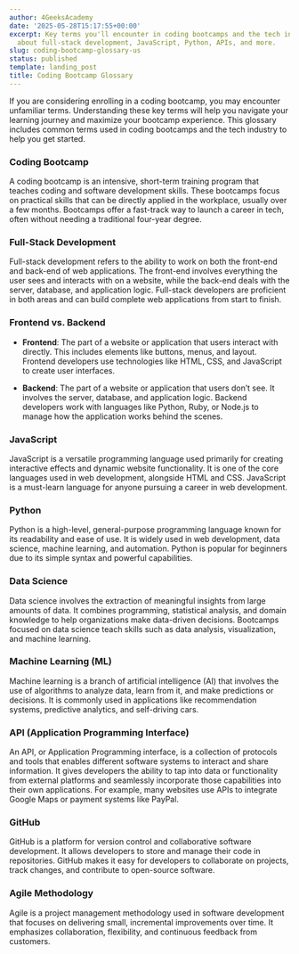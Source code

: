 ```yaml
---
author: 4GeeksAcademy
date: '2025-05-28T15:17:55+00:00'
excerpt: Key terms you'll encounter in coding bootcamps and the tech industry. Learn
  about full-stack development, JavaScript, Python, APIs, and more.
slug: coding-bootcamp-glossary-us
status: published
template: landing_post
title: Coding Bootcamp Glossary
---
```

If you are considering enrolling in a coding bootcamp, you may encounter unfamiliar terms. Understanding these key terms will help you navigate your learning journey and maximize your bootcamp experience. This glossary includes common terms used in coding bootcamps and the tech industry to help you get started.

### Coding Bootcamp

A coding bootcamp is an intensive, short-term training program that teaches coding and software development skills. These bootcamps focus on practical skills that can be directly applied in the workplace, usually over a few months. Bootcamps offer a fast-track way to launch a career in tech, often without needing a traditional four-year degree.

### Full-Stack Development

Full-stack development refers to the ability to work on both the front-end and back-end of web applications. The front-end involves everything the user sees and interacts with on a website, while the back-end deals with the server, database, and application logic. Full-stack developers are proficient in both areas and can build complete web applications from start to finish.

### Frontend vs. Backend

- **Frontend**: The part of a website or application that users interact with directly. This includes elements like buttons, menus, and layout. Frontend developers use technologies like HTML, CSS, and JavaScript to create user interfaces.

- **Backend**: The part of a website or application that users don’t see. It involves the server, database, and application logic. Backend developers work with languages like Python, Ruby, or Node.js to manage how the application works behind the scenes.

### JavaScript

JavaScript is a versatile programming language used primarily for creating interactive effects and dynamic website functionality. It is one of the core languages used in web development, alongside HTML and CSS. JavaScript is a must-learn language for anyone pursuing a career in web development.

### Python

Python is a high-level, general-purpose programming language known for its readability and ease of use. It is widely used in web development, data science, machine learning, and automation. Python is popular for beginners due to its simple syntax and powerful capabilities.

### Data Science

Data science involves the extraction of meaningful insights from large amounts of data. It combines programming, statistical analysis, and domain knowledge to help organizations make data-driven decisions. Bootcamps focused on data science teach skills such as data analysis, visualization, and machine learning.

### Machine Learning (ML)

Machine learning is a branch of artificial intelligence (AI) that involves the use of algorithms to analyze data, learn from it, and make predictions or decisions. It is commonly used in applications like recommendation systems, predictive analytics, and self-driving cars.

### API (Application Programming Interface)

An API, or Application Programming interface, is a collection of protocols and tools that enables different software systems to interact and share information. It gives developers the ability to tap into data or functionality from external platforms and seamlessly incorporate those capabilities into their own applications. For example, many websites use APIs to integrate Google Maps or payment systems like PayPal.

### GitHub

GitHub is a platform for version control and collaborative software development. It allows developers to store and manage their code in repositories. GitHub makes it easy for developers to collaborate on projects, track changes, and contribute to open-source software.

### Agile Methodology

Agile is a project management methodology used in software development that focuses on delivering small, incremental improvements over time. It emphasizes collaboration, flexibility, and continuous feedback from customers.